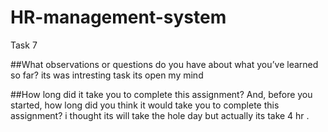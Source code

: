 # HR-management-system
Task 7

##What observations or questions do you have about what you’ve learned so far?
 its was intresting task its open my mind

 ##How long did it take you to complete this assignment? And, before you started, how long did you think it would take you to complete this assignment?
 i thought its will take the hole day but actually its take 4 hr .
 